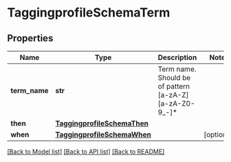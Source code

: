 # TaggingprofileSchemaTerm

## Properties
Name | Type | Description | Notes
------------ | ------------- | ------------- | -------------
**term_name** | **str** | Term name. Should be of pattern [a-zA-Z][a-zA-Z0-9_-]* | 
**then** | [**TaggingprofileSchemaThen**](TaggingprofileSchemaThen.md) |  | 
**when** | [**TaggingprofileSchemaWhen**](TaggingprofileSchemaWhen.md) |  | [optional] 

[[Back to Model list]](../README.md#documentation-for-models) [[Back to API list]](../README.md#documentation-for-api-endpoints) [[Back to README]](../README.md)



